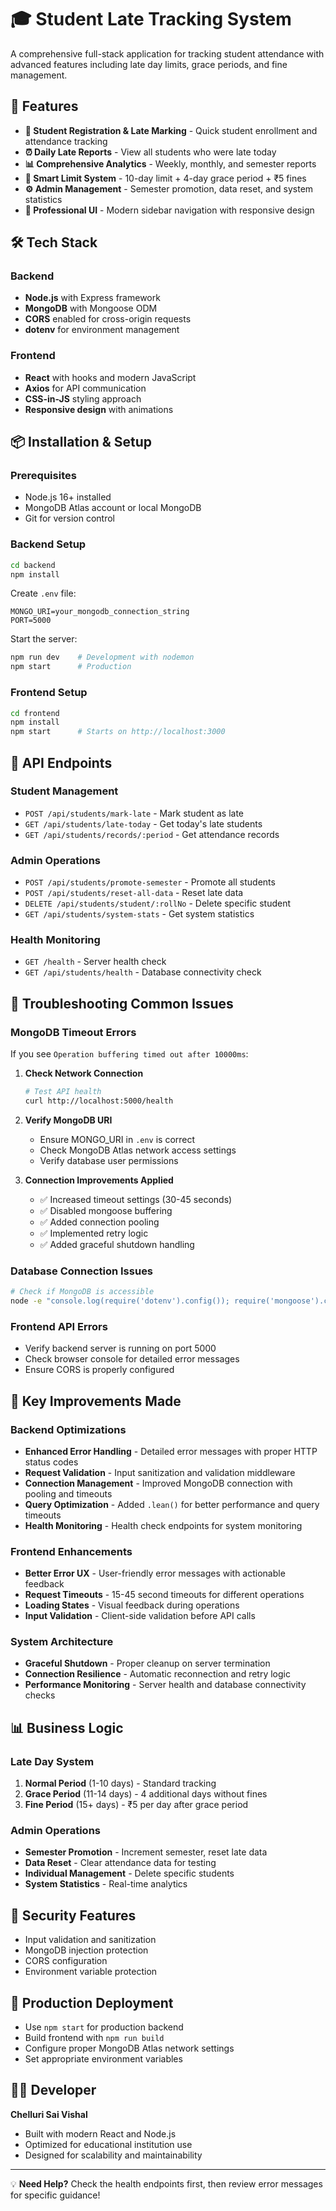 # 🎓 Student Late Tracking System

A comprehensive full-stack application for tracking student attendance with advanced features including late day limits, grace periods, and fine management.

## 🚀 Features

- **📝 Student Registration & Late Marking** - Quick student enrollment and attendance tracking
- **⏰ Daily Late Reports** - View all students who were late today
- **📊 Comprehensive Analytics** - Weekly, monthly, and semester reports
- **🎯 Smart Limit System** - 10-day limit + 4-day grace period + ₹5 fines
- **⚙️ Admin Management** - Semester promotion, data reset, and system statistics
- **🎨 Professional UI** - Modern sidebar navigation with responsive design

## 🛠️ Tech Stack

### Backend
- **Node.js** with Express framework
- **MongoDB** with Mongoose ODM
- **CORS** enabled for cross-origin requests
- **dotenv** for environment management

### Frontend
- **React** with hooks and modern JavaScript
- **Axios** for API communication
- **CSS-in-JS** styling approach
- **Responsive design** with animations

## 📦 Installation & Setup

### Prerequisites
- Node.js 16+ installed
- MongoDB Atlas account or local MongoDB
- Git for version control

### Backend Setup
```bash
cd backend
npm install
```

Create `.env` file:
```env
MONGO_URI=your_mongodb_connection_string
PORT=5000
```

Start the server:
```bash
npm run dev    # Development with nodemon
npm start      # Production
```

### Frontend Setup
```bash
cd frontend
npm install
npm start      # Starts on http://localhost:3000
```

## 🔧 API Endpoints

### Student Management
- `POST /api/students/mark-late` - Mark student as late
- `GET /api/students/late-today` - Get today's late students
- `GET /api/students/records/:period` - Get attendance records

### Admin Operations
- `POST /api/students/promote-semester` - Promote all students
- `POST /api/students/reset-all-data` - Reset late data
- `DELETE /api/students/student/:rollNo` - Delete specific student
- `GET /api/students/system-stats` - Get system statistics

### Health Monitoring
- `GET /health` - Server health check
- `GET /api/students/health` - Database connectivity check

## 🚨 Troubleshooting Common Issues

### MongoDB Timeout Errors
If you see `Operation buffering timed out after 10000ms`:

1. **Check Network Connection**
   ```bash
   # Test API health
   curl http://localhost:5000/health
   ```

2. **Verify MongoDB URI**
   - Ensure MONGO_URI in `.env` is correct
   - Check MongoDB Atlas network access settings
   - Verify database user permissions

3. **Connection Improvements Applied**
   - ✅ Increased timeout settings (30-45 seconds)
   - ✅ Disabled mongoose buffering
   - ✅ Added connection pooling
   - ✅ Implemented retry logic
   - ✅ Added graceful shutdown handling

### Database Connection Issues
```bash
# Check if MongoDB is accessible
node -e "console.log(require('dotenv').config()); require('mongoose').connect(process.env.MONGO_URI).then(() => console.log('✅ Connected')).catch(console.error)"
```

### Frontend API Errors
- Verify backend server is running on port 5000
- Check browser console for detailed error messages
- Ensure CORS is properly configured

## 🎯 Key Improvements Made

### Backend Optimizations
- **Enhanced Error Handling** - Detailed error messages with proper HTTP status codes
- **Request Validation** - Input sanitization and validation middleware
- **Connection Management** - Improved MongoDB connection with pooling and timeouts
- **Query Optimization** - Added `.lean()` for better performance and query timeouts
- **Health Monitoring** - Health check endpoints for system monitoring

### Frontend Enhancements
- **Better Error UX** - User-friendly error messages with actionable feedback
- **Request Timeouts** - 15-45 second timeouts for different operations
- **Loading States** - Visual feedback during operations
- **Input Validation** - Client-side validation before API calls

### System Architecture
- **Graceful Shutdown** - Proper cleanup on server termination
- **Connection Resilience** - Automatic reconnection and retry logic
- **Performance Monitoring** - Server health and database connectivity checks

## 📊 Business Logic

### Late Day System
1. **Normal Period** (1-10 days) - Standard tracking
2. **Grace Period** (11-14 days) - 4 additional days without fines
3. **Fine Period** (15+ days) - ₹5 per day after grace period

### Admin Operations
- **Semester Promotion** - Increment semester, reset late data
- **Data Reset** - Clear attendance data for testing
- **Individual Management** - Delete specific students
- **System Statistics** - Real-time analytics

## 🔐 Security Features
- Input validation and sanitization
- MongoDB injection protection
- CORS configuration
- Environment variable protection

## 🚀 Production Deployment
- Use `npm start` for production backend
- Build frontend with `npm run build`
- Configure proper MongoDB Atlas network settings
- Set appropriate environment variables

## 👨‍💻 Developer
**Chelluri Sai Vishal**
- Built with modern React and Node.js
- Optimized for educational institution use
- Designed for scalability and maintainability

---

💡 **Need Help?** Check the health endpoints first, then review error messages for specific guidance!
